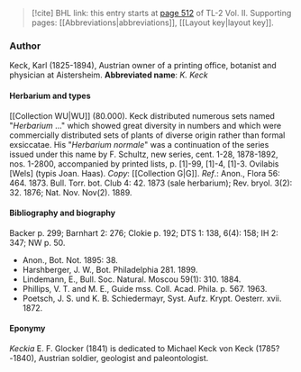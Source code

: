 > [!cite] BHL link: this entry starts at [page 512](https://www.biodiversitylibrary.org/page/33068754) of TL-2 Vol. II.
> Supporting pages: [[Abbreviations|abbreviations]], [[Layout key|layout key]].

### Author

Keck, Karl (1825-1894), Austrian owner of a printing office, botanist and physician at Aistersheim. 
**Abbreviated name**: *K. Keck*

#### Herbarium and types

[[Collection WU|WU]] (80.000). Keck distributed numerous sets named "*Herbarium* ..." which showed great diversity in numbers and which were commercially distributed sets of plants of diverse origin rather than formal exsiccatae. His "*Herbarium normale*" was a continuation of the series issued under this name by F. Schultz, new series, cent. 1-28, 1878-1892, nos. 1-2800, accompanied by printed lists, p. \[1\]-99, \[1\]-4, \[1\]-3. Ovilabis \[Wels\] (typis Joan. Haas). *Copy*: [[Collection G|G]].
*Ref*.: Anon., Flora 56: 464. 1873. Bull. Torr. bot. Club 4: 42. 1873 (sale herbarium); Rev. bryol. 3(2): 32. 1876; Nat. Nov. Nov(2). 1889.

#### Bibliography and biography

Backer p. 299; Barnhart 2: 276; Clokie p. 192; DTS 1: 138, 6(4): 158; IH 2: 347; NW p. 50.
- Anon., Bot. Not. 1895: 38.
- Harshberger, J. W., Bot. Philadelphia 281. 1899.
- Lindemann, E., Bull. Soc. Natural. Moscou 59(1): 310. 1884.
- Phillips, V. T. and M. E., Guide mss. Coll. Acad. Phila. p. 567. 1963.
- Poetsch, J. S. und K. B. Schiedermayr, Syst. Aufz. Krypt. Oesterr. xvii. 1872.

#### Eponymy

*Keckia* E. F. Glocker (1841) is dedicated to Michael Keck von Keck (1785?-1840), Austrian soldier, geologist and paleontologist.

